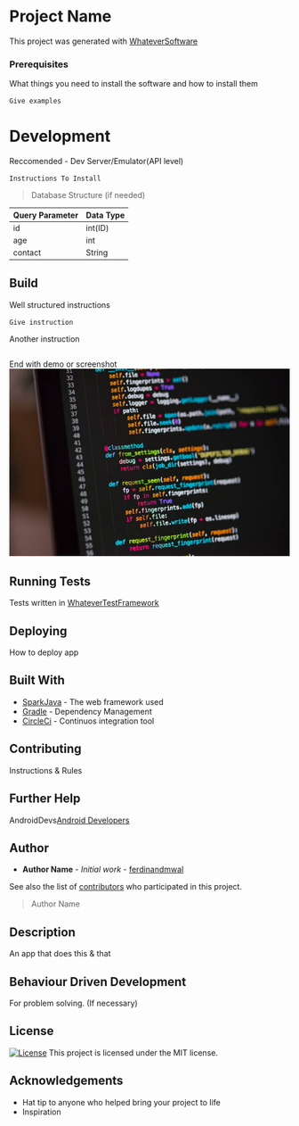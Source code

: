 # Project Name

This project was generated with [WhateverSoftware](https://blabla.com) 

### Prerequisites

What things you need to install the software and how to install them

```
Give examples
```

# Development

Reccomended - Dev Server/Emulator(API level)

```
Instructions To Install 
```

> Database Structure (if needed)

|  Query Parameter | Data Type  |
|--|--|
| id | int(ID) |
| age | int |
| contact | String |

## Build

Well structured instructions
```
Give instruction
```

Another instruction

```
```

End with demo or screenshot
<img src="screenshots/images.jpeg" width="1000">


## Running Tests

Tests written in [WhateverTestFramework](https://bdabwda.com)

## Deploying 

How to deploy app

## Built With

* [SparkJava](http://sparkjava.com/) - The web framework used
* [Gradle](https://gradle.org/) - Dependency Management
* [CircleCi](https://circleci.com/) - Continuos integration tool

## Contributing

Instructions & Rules 

## Further Help

AndroidDevs[Android Developers](https://developer.android.com/)

## Author

* **Author Name** - *Initial work* - [ferdinandmwal](https://github.com/ferdinandmwal123)

See also the list of [contributors](https://github.com/your/project/contributors) who participated in this project.
> Author Name

## Description

An app that does this & that

## Behaviour Driven Development

For problem solving. (If necessary)

## License

[![License](https://img.shields.io/packagist/l/loopline-systems/closeio-api-wrapper.svg)](http://opensource.org/licenses/MIT)
This project is licensed under the MIT license.

## Acknowledgements

* Hat tip to anyone who helped bring your project to life
* Inspiration

 
